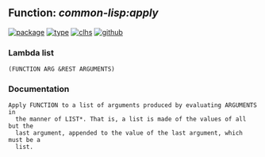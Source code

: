 ## Function: ***common-lisp:apply***
[![package](https://img.shields.io/badge/Package-COMMON--LISP-5f9ea0.svg?style=social&colorA=999999)](../) [![type](https://img.shields.io/badge/Type-Function-5f9ea0.svg?style=social&colorA=999999)](../#function) [![clhs](https://img.shields.io/badge/CLHS-APPLY-5f9ea0.svg?style=social&colorA=999999)](http://www.lispworks.com/documentation/HyperSpec/Body/f_apply.htm) [![github](https://img.shields.io/badge/GitHub-View_the_source-5f9ea0.svg?style=social&colorA=999999&logo=github)](https://github.com/sbcl/sbcl/blob/master/src/code/eval.lisp/) 
### Lambda list
```
(FUNCTION ARG &REST ARGUMENTS)
```
### Documentation
```
Apply FUNCTION to a list of arguments produced by evaluating ARGUMENTS in
  the manner of LIST*. That is, a list is made of the values of all but the
  last argument, appended to the value of the last argument, which must be a
  list.
```
